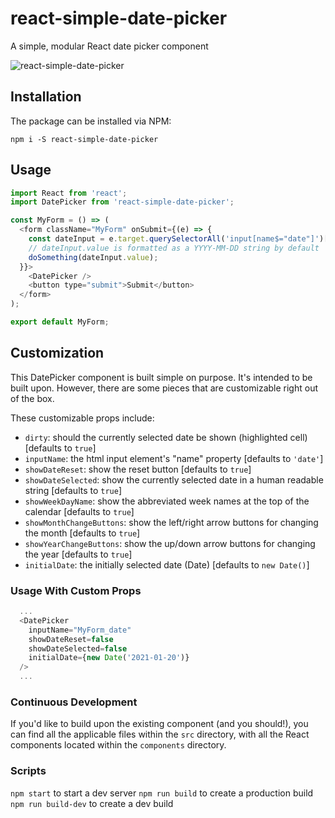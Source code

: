 # react-simple-date-picker

A simple, modular React date picker component

![react-simple-date-picker](https://andrewware.xyz/img/react-simple-date-picker.gif)

## Installation
The package can be installed via NPM:
```
npm i -S react-simple-date-picker
```

## Usage
```js
import React from 'react';
import DatePicker from 'react-simple-date-picker';

const MyForm = () => (
  <form className="MyForm" onSubmit={(e) => {
    const dateInput = e.target.querySelectorAll('input[name$="date"]')[0];
    // dateInput.value is formatted as a YYYY-MM-DD string by default
    doSomething(dateInput.value);
  }}>
    <DatePicker />
    <button type="submit">Submit</button>
  </form>
);

export default MyForm;
```

## Customization
This DatePicker component is built simple on purpose. It's intended to be built upon. However, there are some pieces that are customizable right out of the box.

These customizable props include:
- `dirty`: should the currently selected date be shown (highlighted cell) [defaults to `true`]
- `inputName`: the html input element's "name" property [defaults to `'date'`]
- `showDateReset`: show the reset button [defaults to `true`]
- `showDateSelected`: show the currently selected date in a human readable string [defaults to `true`]
- `showWeekDayName`: show the abbreviated week names at the top of the calendar [defaults to `true`]
- `showMonthChangeButtons`: show the left/right arrow buttons for changing the month [defaults to `true`]
- `showYearChangeButtons`: show the up/down arrow buttons for changing the year [defaults to `true`]
- `initialDate`: the initially selected date (Date) [defaults to `new Date()`]

### Usage With Custom Props
```js
  ...
  <DatePicker
    inputName="MyForm_date"
    showDateReset=false
    showDateSelected=false
    initialDate={new Date('2021-01-20')}
  />
  ...
```

### Continuous Development
If you'd like to build upon the existing component (and you should!), you can
find all the applicable files within the `src` directory, with all the React
components located within the `components` directory.

### Scripts
`npm start` to start a dev server
`npm run build` to create a production build
`npm run build-dev` to create a dev build
